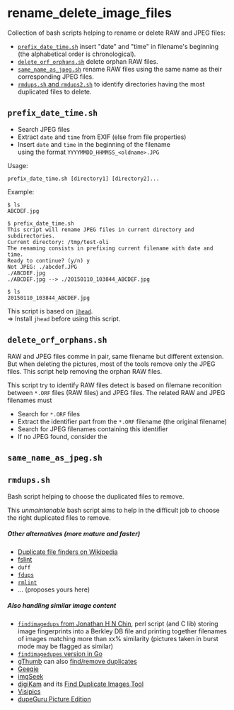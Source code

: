 rename_delete_image_files
=========================

Collection of bash scripts helping to rename or delete RAW and JPEG files:

* [`prefix_date_time.sh`](#prefix_date_timesh) insert "date" and "time" in filename's beginning (the alphabetical order is chronological).
* [`delete_orf_orphans.sh`](#delete-orf-orphanssh) delete orphan RAW files.
* [`same_name_as_jpeg.sh`](#same_name_as_jpegsh) rename RAW files using the same name as their corresponding JPEG files.
* [`rmdups.sh` and `rmdups2.sh`](#rmdupssh) to identify directories having the most duplicated files to delete.

`prefix_date_time.sh`
---------------------

* Search JPEG files
* Extract `date` and `time` from EXIF (else from file properties)
* Insert `date` and `time` in the beginning of the filename  
  using the format `YYYYMMDD_HHMMSS_<oldname>.JPG`

Usage:

    prefix_date_time.sh [directory1] [directory2]...

Example:

    $ ls
    ABCDEF.jpg

    $ prefix_date_time.sh
    This script will rename JPEG files in current directory and subdirectories.
    Current directory: /tmp/test-oli
    The renaming consists in prefixing current filename with date and time.
    Ready to continue? (y/n) y
    Not JPEG: ./abcdef.JPG
    ./ABCDEF.jpg
    ./ABCDEF.jpg --> ./20150110_103844_ABCDEF.jpg
    
    $ ls
    20150110_103844_ABCDEF.jpg

This script is based on [`jhead`](http://www.sentex.net/~mwandel/jhead/).  
=> Install `jhead` before using this script.


`delete_orf_orphans.sh`
-----------------------

RAW and JPEG files comme in pair, same filename but different extension.  
But when deleting the pictures, most of the tools remove only the JPEG files.
This script help removing the orphan RAW files.


This script try to identify RAW files  detect is based on filemane reconition between `*.ORF` files (RAW files) and JPEG files.
The related RAW and JPEG filenames must 

* Search for `*.ORF` files
* Extract the identifier part from the `*.ORF` filename (the original filename)
* Search for JPEG filenames containing this identifier
* If no JPEG found, consider the 






`same_name_as_jpeg.sh`
----------------------
	




`rmdups.sh`
----------

Bash script helping to choose the duplicated files to remove.

This *unmaintanable* bash script aims to help in the difficult job to choose the right duplicated files to remove.

##### Other alternatives (more mature and faster)
- [Duplicate file finders on Wikipedia](https://en.wikipedia.org/wiki/List_of_duplicate_file_finders)
- [fslint](http://www.pixelbeat.org/fslint/)
- `duff`
- [`fdups`](http://en.wikipedia.org/wiki/Fdupes)
- [`rmlint`](https://github.com/sahib/rmlint)
- ... (proposes yours here)

##### Also handling similar image content
- [`findimagedups` from Jonathan H N Chin](http://www.jhnc.org/findimagedupes/), perl script (and C lib) storing image fingerprints into a Berkley DB file and printing together filenames of images matching more than xx% similarity (pictures taken in burst mode may be flagged as similar)
- [`findimagedupes` version in Go](https://github.com/opennota/findimagedupes)
- [gThumb](https://en.wikipedia.org/wiki/GThumb) can also [find/remove duplicates](http://www.webupd8.org/2011/03/gthumb-2131-released-with-find.html)
- [Geeqie](https://en.wikipedia.org/wiki/Geeqie)
- [imgSeek](http://www.imgseek.net/)
- [digiKam](https://en.wikipedia.org/wiki/DigiKam) and its [Find Duplicate Images Tool](http://www.digikam.org/node/333)
- [Visipics](www.visipics.info)
- [dupeGuru Picture Edition](http://www.hardcoded.net/dupeguru_pe/)
